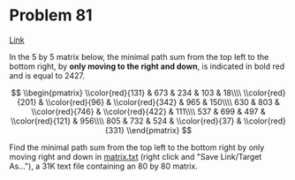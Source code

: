 # Problem 81

[Link](https://projecteuler.net/problem=81)

In the $5$ by $5$ matrix below, the minimal path sum from the top left to the bottom right, by **only moving to the right and down**, is indicated in bold red and is equal to $2427$.

$$ \\begin{pmatrix} \\color{red}{131} & 673 & 234 & 103 & 18\\\\ \\color{red}{201} & \\color{red}{96} & \\color{red}{342} & 965 & 150\\\\ 630 & 803 & \\color{red}{746} & \\color{red}{422} & 111\\\\ 537 & 699 & 497 & \\color{red}{121} & 956\\\\ 805 & 732 & 524 & \\color{red}{37} & \\color{red}{331} \\end{pmatrix} $$ 

Find the minimal path sum from the top left to the bottom right by only moving right and down in [matrix.txt](resources/documents/0081_matrix.txt) (right click and "Save Link/Target As..."), a 31K text file containing an $80$ by $80$ matrix.